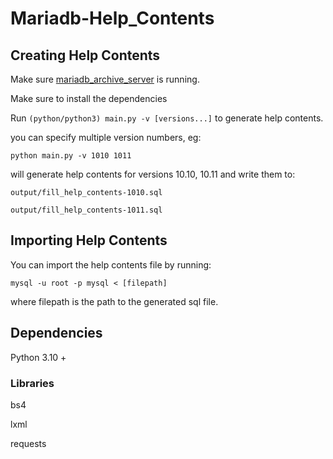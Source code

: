 # Mariadb-Help_Contents

## Creating Help Contents
Make sure 
[mariadb_archive_server](https://github.com/icerath/mariadb_archive_server)
is running.

Make sure to install the dependencies

Run `(python/python3) main.py -v [versions...]` to generate help contents.

you can specify multiple version numbers, eg:

`python main.py -v 1010 1011`

will generate help contents for versions 10.10, 10.11 and write them to:

`output/fill_help_contents-1010.sql`

`output/fill_help_contents-1011.sql`

## Importing Help Contents

You can import the help contents file by running:

```mysql -u root -p mysql < [filepath]```

where filepath is the path to the generated sql file.

## Dependencies
Python 3.10 +

### Libraries
bs4

lxml

requests